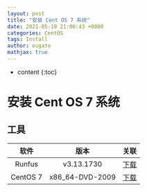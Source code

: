 ```yaml
---
layout: post
title: "安装 Cent OS 7 系统"
date: 2021-05-19 21:00:43 +0800
categories: CentOS
tags: Install
author: ougato
mathjax: true
---
```


* content
{:toc}




# 安装 Cent OS 7 系统

## 工具

|软件|版本|关联|
|:--:|:--:|:--:|
|Runfus|v3.13.1730|[下载](https://raw.githubusercontent.com/ougato/ougato.github.io/master/_app/rufus-3.13p.exe)|
|CentOS 7|x86_64-DVD-2009|[下载](http://mirrors.aliyun.com/centos/7/isos/x86_64/CentOS-7-x86_64-DVD-2009.iso)|